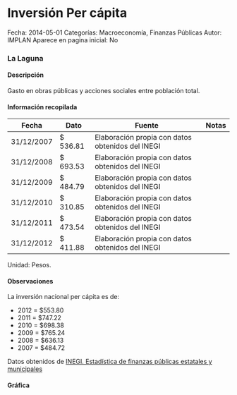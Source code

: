 Inversión Per cápita
=====

Fecha: 2014-05-01
Categorías: Macroeconomía, Finanzas Públicas
Autor: IMPLAN
Aparece en pagina inicial: No

### La Laguna

#### Descripción

Gasto en obras públicas y acciones sociales entre población total.

<!-- break -->

#### Información recopilada

<table class="table table-hover table-bordered matriz">
  <thead>
    <tr><th>Fecha</th><th>Dato</th><th>Fuente</th><th>Notas</th></tr>
  </thead>
  <tbody>
    <tr><td class="centrado">31/12/2007</td><td class="derecha">$ 536.81</td><td>Elaboración propia con datos obtenidos del INEGI</td><td></td></tr>
    <tr><td class="centrado">31/12/2008</td><td class="derecha">$ 693.53</td><td>Elaboración propia con datos obtenidos del INEGI</td><td></td></tr>
    <tr><td class="centrado">31/12/2009</td><td class="derecha">$ 484.79</td><td>Elaboración propia con datos obtenidos del INEGI</td><td></td></tr>
    <tr><td class="centrado">31/12/2010</td><td class="derecha">$ 310.85</td><td>Elaboración propia con datos obtenidos del INEGI</td><td></td></tr>
    <tr><td class="centrado">31/12/2011</td><td class="derecha">$ 473.54</td><td>Elaboración propia con datos obtenidos del INEGI</td><td></td></tr>
    <tr><td class="centrado">31/12/2012</td><td class="derecha">$ 411.88</td><td>Elaboración propia con datos obtenidos del INEGI</td><td></td></tr>
  </tbody>
</table>

Unidad: Pesos.

#### Observaciones

La inversión nacional per cápita es de:

- 2012 = $553.80 
- 2011 = $747.22 
- 2010 = $698.38 
- 2009 = $765.24 
- 2008 = $636.13 
- 2007 = $484.72 

Datos obtenidos de [INEGI. Estadística de finanzas públicas estatales y municipales](http://www.inegi.org.mx/sistemas/olap/Proyectos/bd/continuas/finanzaspublicas/FPMun.asp?s=est&c=11289&proy=efipem_fmun)

#### Gráfica

<div id="Morrispgzxgchg" class="grafica"></div>
<script>
new Morris.Line({
element: 'Morrispgzxgchg',
data: [{ fecha: '2007-12-31', dato: 536.81 },{ fecha: '2008-12-31', dato: 693.53 },{ fecha: '2009-12-31', dato: 484.79 },{ fecha: '2010-12-31', dato: 310.85 },{ fecha: '2011-12-31', dato: 473.54 },{ fecha: '2012-12-31', dato: 411.88 }],
xkey: 'fecha',
ykeys: ['dato'],
labels: ['Dato'],
lineColors: ['#FF5B02'],
xLabelFormat: function(d) { return d.getDate()+'/'+(d.getMonth()+1)+'/'+d.getFullYear(); },
dateFormat: function(ts) { var d = new Date(ts); return d.getDate() + '/' + (d.getMonth() + 1) + '/' + d.getFullYear(); }
});
</script>
